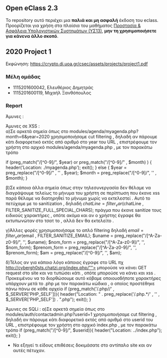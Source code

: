 ## Open eClass 2.3

Το repository αυτό περιέχει μια __παλιά και μη ασφαλή__ έκδοση του eclass.
Προορίζεται για χρήση στα πλαίσια του μαθήματος
[Προστασία & Ασφάλεια Υπολογιστικών Συστημάτων (ΥΣ13)](https://crypto.di.uoa.gr/csec/), __μην τη
χρησιμοποιήσετε για κάνενα άλλο σκοπό__.


## 2020 Project 1

Εκφώνηση: https://crypto.di.uoa.gr/csec/assets/projects/project1.pdf


### Μέλη ομάδας

- 1115201600042, Ελευθέριος Δημητράς
- 1115201600119, Μιχαήλ Ξανθόπουλος

### Report

Άμυνες :

Άμυνες σε XSS :  
α)Σε αρκετά σημεία όπως στο modules/agenda/myagenda.php?month=6&year=2020<script>xss</script>
χρησιμοποιήσαμε cut filtering , δηλαδή αν πάρουμε κάτι διαφορετικό εκτός από αριθμό στο year του URL , επιστρέφουμε τον 
χρήστη στο αρχικό modules/agenda/myagenda.php , με τον παρακάτω τρόπο

if (preg_match("/[^0-9]/", $year) or preg_match("/[^0-9]/" , $month) ) {
  header('Location: ./myagenda.php');
  exit();
}
else {
  $year = preg_replace("/[^0-9]/" , '' , $year);
  $month = preg_replace("/[^0-9]/", '' , $month);
}

β)Σε κάποια άλλα σημεία όπως στην τηλεσυνεργασία δεν θέλαμε να διαγράψουμε τελείως το μήνυμα του χρήστη σε περίπτωση
που έκανε xss παρά θέλαμε να διατηρηθεί το μήνυμα χωρίς να εκτελεστεί . Αυτό το πετύχαμε με το sanitization , δηλαδή
$chatLine = filter_var($chatLine , FILTER_SANITIZE_FULL_SPECIAL_CHARS);
πράγμα που έκανε sanitize τους ειδικούς χαρακτήρες , οπότε ακόμα και αν ο χρήστης έγραφε <script>alert(...)</script>
θα εκτυπωνώταν στο τσατ το <script>alert(...)</script> , αλλά δεν θα εκτελείτο .

γ)Άλλες φορές χρησιμοποιήσαμε το απλό filtering δηλαδή
$email = filter_var($email , FILTER_SANITIZE_EMAIL);
$uname = preg_replace("/[^A-Za-z0-9]/", '', $uname);
$nom_form = preg_replace("/[^A-Za-z0-9]/", '', $nom_form);
$prenom_form = preg_replace("/[^A-Za-z0-9]/", '', $prenom_form);
$am = preg_replace("/[^0-9]/", '', $am);

δ)Τέλος αν για κάποιο λόγο κάποιος έγραφε στο URL πχ http://cybergh0sts.chatzi.org/index.php/""> μπορούσε
να κάνει GET request στο site και να τυπώσει κάτι , οπότε μπορούσε να κάνει και xss . Προκειμένου να το διορθώσουμε
αυτό κόβαμε οποιουσδήποτε χαρακτήρες υπάρχουν μετά το .php με τον παρακάτω κώδικα , ο οποίος προστέθηκε πάνω πάνω 
σε κάθε αρχείο 
if (preg_match('/\.php\//' , $_SERVER['PHP_SELF'])){
	header("Location: " . preg_replace('/\.php.*/' , '' , $_SERVER['PHP_SELF']) . ".php");
	exit();
}

Άμυνες σε SQLi :
α)Σε αρκετά σημεία όπως στο modules/auth/contactadmin.php?userid=1
χρησιμοποιήσαμε cut filtering , δηλαδή αν πάρουμε κάτι διαφορετικό εκτός από αριθμό στο userid του URL , επιστρέφουμε τον 
χρήστη στο αρχικό index.php , με τον παρακάτω τρόπο
if (preg_match("/[^0-9]/", $userid)){
	header("Location: ../index.php");
	exit();
}


- Να εξηγεί τι είδους επιθέσεις δοκιμάσατε στο αντίπαλο site και αν αυτές πέτυχαν.
